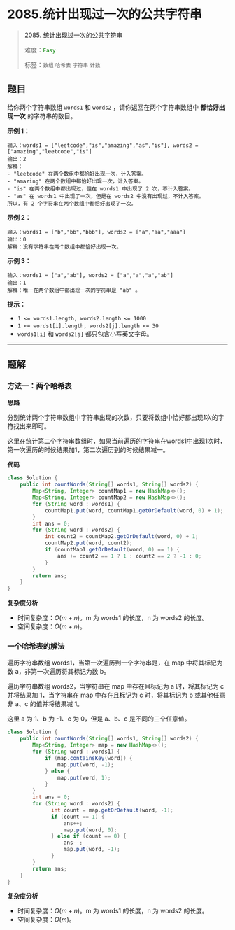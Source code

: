 # 2085.统计出现过一次的公共字符串

> [2085. 统计出现过一次的公共字符串](https://leetcode.cn/problems/count-common-words-with-one-occurrence/)
>
> 难度：<font color=green>`Easy`</font>
>
> 标签：`数组` `哈希表` `字符串` `计数`

## 题目

给你两个字符串数组 `words1` 和 `words2` ，请你返回在两个字符串数组中 **都恰好出现一次** 的字符串的数目。

 

**示例 1：**

```
输入：words1 = ["leetcode","is","amazing","as","is"], words2 = ["amazing","leetcode","is"]
输出：2
解释：
- "leetcode" 在两个数组中都恰好出现一次，计入答案。
- "amazing" 在两个数组中都恰好出现一次，计入答案。
- "is" 在两个数组中都出现过，但在 words1 中出现了 2 次，不计入答案。
- "as" 在 words1 中出现了一次，但是在 words2 中没有出现过，不计入答案。
所以，有 2 个字符串在两个数组中都恰好出现了一次。
```

**示例 2：**

```
输入：words1 = ["b","bb","bbb"], words2 = ["a","aa","aaa"]
输出：0
解释：没有字符串在两个数组中都恰好出现一次。
```

**示例 3：**

```
输入：words1 = ["a","ab"], words2 = ["a","a","a","ab"]
输出：1
解释：唯一在两个数组中都出现一次的字符串是 "ab" 。
```

 

**提示：**

- `1 <= words1.length, words2.length <= 1000`
- `1 <= words1[i].length, words2[j].length <= 30`
- `words1[i]` 和 `words2[j]` 都只包含小写英文字母。

-------------------

## 题解

### 方法一：两个哈希表

**思路**

分别统计两个字符串数组中字符串出现的次数，只要将数组中恰好都出现1次的字符找出来即可。

这里在统计第二个字符串数组时，如果当前遍历的字符串在words1中出现1次时，第一次遍历的时候结果加1，第二次遍历到的时候结果减一。

**代码**

```java
class Solution {
    public int countWords(String[] words1, String[] words2) {
        Map<String, Integer> countMap1 = new HashMap<>();
        Map<String, Integer> countMap2 = new HashMap<>();
        for (String word : words1) {
            countMap1.put(word, countMap1.getOrDefault(word, 0) + 1);
        }
        int ans = 0;
        for (String word : words2) {
            int count2 = countMap2.getOrDefault(word, 0) + 1;
            countMap2.put(word, count2);
            if (countMap1.getOrDefault(word, 0) == 1) {
                ans += count2 == 1 ? 1 : count2 == 2 ? -1 : 0;
            }
        }
        return ans;
    }
}
```

**复杂度分析**

- 时间复杂度：$O(m + n)$。m 为 words1 的长度，n 为 words2 的长度。
- 空间复杂度：$O(m + n)$。

### 一个哈希表的解法

遍历字符串数组 words1，当第一次遍历到一个字符串是，在 map 中将其标记为数 a，非第一次遍历将其标记为数 b。

遍历字符串数组 words2，当字符串在 map 中存在且标记为 a 时，将其标记为 c 并将结果加 1，当字符串在 map 中存在且标记为 c 时，将其标记为 b 或其他任意非 a、c 的值并将结果减 1。

这里 a 为 1、b 为 -1、c 为 0，但是 a、b、c  是不同的三个任意值。

```java
class Solution {
    public int countWords(String[] words1, String[] words2) {
        Map<String, Integer> map = new HashMap<>();
        for (String word : words1) {
            if (map.containsKey(word)) {
                map.put(word, -1);
            } else {
                map.put(word, 1);
            }
        }
        int ans = 0;
        for (String word : words2) {
              int count = map.getOrDefault(word, -1);
              if (count == 1) {
                  ans++;
                  map.put(word, 0);
              } else if (count == 0) {
                  ans--;
                  map.put(word, -1);
              }
        }
        return ans;
    }
}
```

**复杂度分析**

- 时间复杂度：$O(m + n)$。m 为 words1 的长度，n 为 words2 的长度。
- 空间复杂度：$O(m)$。
